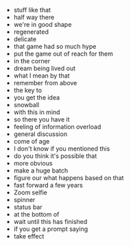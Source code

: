 * stuff like that
* half way there
* we're in good shape
* regenerated
* delicate
* that game had so much hype
* put the game out of reach for them
* in the corner 
* dream being lived out
* what I mean by that
* remember from above
* the key to
* you get the idea
* snowball
* with this in mind
* so there you have it
* feeling of information overload
* general discussion
* come of age
* I don't know if you mentioned this
* do you think it's possible that 
* more obvious
* make a huge batch
* figure our what happens based on that 
* fast forward a few years
* Zoom selfie
* spinner
* status bar
* at the bottom of 
* wait until this has finished
* if you get a prompt saying 
* take effect

